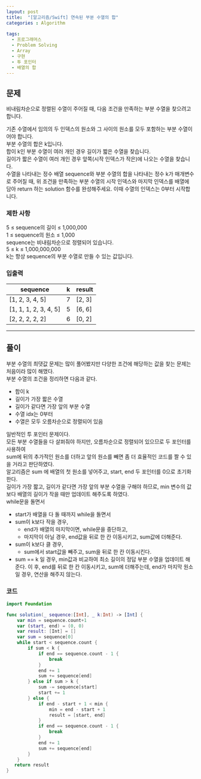 ```yaml
---
layout: post
title:  "[알고리즘/Swift] 연속된 부분 수열의 합"
categories : Algorithm
  
tags:
  - 프로그래머스
  - Problem Solving
  - Array
  - 구현
  - 투 포인터
  - 배열의 합
---
```


## 문제
비내림차순으로 정렬된 수열이 주어질 때, 다음 조건을 만족하는 부분 수열을 찾으려고 합니다.  

기존 수열에서 임의의 두 인덱스의 원소와 그 사이의 원소를 모두 포함하는 부분 수열이어야 합니다.  
부분 수열의 합은 k입니다.  
합이 k인 부분 수열이 여러 개인 경우 길이가 짧은 수열을 찾습니다.  
길이가 짧은 수열이 여러 개인 경우 앞쪽(시작 인덱스가 작은)에 나오는 수열을 찾습니다.  
수열을 나타내는 정수 배열 sequence와 부분 수열의 합을 나타내는 정수 k가 매개변수로 주어질 때, 위 조건을 만족하는 부분 수열의 시작 인덱스와 마지막 인덱스를 배열에 담아 return 하는 solution 함수를 완성해주세요. 이때 수열의 인덱스는 0부터 시작합니다.  

### 제한 사항
5 ≤ sequence의 길이 ≤ 1,000,000  
1 ≤ sequence의 원소 ≤ 1,000  
sequence는 비내림차순으로 정렬되어 있습니다.  
5 ≤ k ≤ 1,000,000,000  
k는 항상 sequence의 부분 수열로 만들 수 있는 값입니다.  

### 입출력   

|sequence|k|result|   
|---|---|---|   
|\[1, 2, 3, 4, 5]|7|\[2, 3]|   
|\[1, 1, 1, 2, 3, 4, 5]|5|\[6, 6]|   
|\[2, 2, 2, 2, 2]|6|\[0, 2]|      

* * *
## 풀이
부분 수열의 최댓값 문제는 많이 풀어봤지만 다양한 조건에 해당하는 값을 찾는 문제는 처음이라 많이 해맸다.   
부분 수열의 조건을 정리하면 다음과 같다.  
- 합이 k
- 길이가 가장 짧은 수열
- 길이가 같다면 가장 앞의 부분 수열
- 수열 idx는 0부터
- 수열은 모두 오름차순으로 정렬되어 있음

일반적인 투 포인터 문제이다.   
모든 부분 수열들을 다 살펴줘야 하지만, 오름차순으로 정렬되어 있으므로 두 포인터를 사용하여  
sum에 뒤의 추가적인 원소를 더하고 앞의 원소를 빼면 좀 더 효율적인 코드를 짤 수 있을 거라고 판단하였다.   
알고리즘은 sum 에 배열의 첫 원소를 넣어주고, start, end 두 포인터를 0으로 초기화한다.  
길이가 가장 짧고, 길이가 같다면 가장 앞의 부분 수열을 구해야 하므로, min 변수의 값보다 배열의 길이가 작을 때만 업데이트 해주도록 하였다.  
while문을 돌면서  
- start가 배열을 다 돌 때까지 while을 돌면서
- sum이 k보다 작을 경우,
  - end가 배열의 마지막이면, while문을 중단하고, 
  - 마지막이 아닐 경우, end값을 뒤로 한 칸 이동시키고, sum값에 더해준다.
- sum이 k보다 클 경우, 
  - sum에서 start값을 빼주고, sum을 뒤로 한 칸 이동시킨다.
- sum == k 일 경우, min값과 비교하여 최소 길이의 정답 부분 수열을 업데이트 해준다.
                  이 후, end를 뒤로 한 칸 이동시키고, sum에 더해주는데, end가 마지막 원소일 경우, 연산을 해주지 않는다.  
                  

### 코드
```swift
import Foundation

func solution(_ sequence:[Int], _ k:Int) -> [Int] {
    var min = sequence.count+1
    var (start, end) = (0, 0)
    var result: [Int] = []
    var sum = sequence[0]
    while start < sequence.count {
        if sum < k {
            if end == sequence.count - 1 {
                break
            }
            end += 1
            sum += sequence[end]
        } else if sum > k {
            sum -= sequence[start]
            start += 1
        } else {
            if end - start + 1 < min {
                min = end - start + 1
                result = [start, end]
            }
            if end == sequence.count - 1 {
                break
            }
            end += 1
            sum += sequence[end]
        }
    }
   return result
}
```
